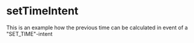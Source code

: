 setTimeIntent
=============

This is an example how the previous time can be calculated in event of a "SET_TIME"-intent
